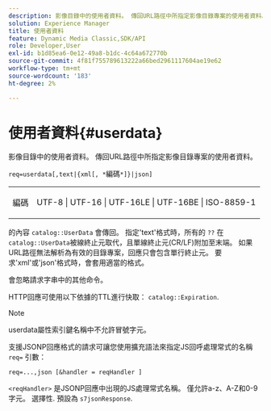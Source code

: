 ```yaml
---
description: 影像目錄中的使用者資料。 傳回URL路徑中所指定影像目錄專案的使用者資料。
solution: Experience Manager
title: 使用者資料
feature: Dynamic Media Classic,SDK/API
role: Developer,User
exl-id: b1d85ea6-0e12-49a8-b1dc-4c64a672770b
source-git-commit: 4f81f755789613222a66bed2961117604ae19e62
workflow-type: tm+mt
source-wordcount: '183'
ht-degree: 2%

---
```


# 使用者資料{#userdata}

影像目錄中的使用者資料。 傳回URL路徑中所指定影像目錄專案的使用者資料。

`req=userdata[,text|{xml[, *`編碼`*]}|json]`

<table id="simpletable_F9D94C83865F4216BCF7987C32FACC46"> 
 <tr class="strow"> 
  <td class="stentry"> <p><span class="varname"> 編碼</span> </p> </td> 
  <td class="stentry"> <p><span class="codeph"> UTF-8 | UTF-16 | UTF-16LE | UTF-16BE | ISO-8859-1</span> </p></td> 
 </tr> 
</table>

的內容 `catalog::UserData` 會傳回。 指定&#39;text&#39;格式時，所有的 `??` 在 `catalog::UserData`被線終止元取代，且單線終止元(CR/LF)附加至末端。 如果URL路徑無法解析為有效的目錄專案，回應只會包含單行終止元。 要求&#39;xml&#39;或&#39;json&#39;格式時，會套用適當的格式。

會忽略請求字串中的其他命令。

HTTP回應可使用以下依據的TTL進行快取： `catalog::Expiration`.

>[!NOTE]
>
>userdata屬性索引鍵名稱中不允許冒號字元。

支援JSONP回應格式的請求可讓您使用擴充語法來指定JS回呼處理常式的名稱 `req=` 引數：

`req=...,json [&handler = reqHandler ]`

`<reqHandler>` 是JSONP回應中出現的JS處理常式名稱。 僅允許a-z、A-Z和0-9字元。 選擇性. 預設為 `s7jsonResponse`.
